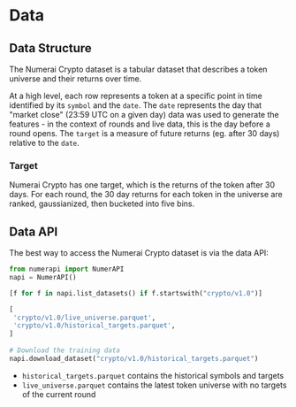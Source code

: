# Data

## Data Structure

The Numerai Crypto dataset is a tabular dataset that describes a token universe and their returns over time.

At a high level, each row represents a token at a specific point in time identified by its `symbol` and the `date`. The `date` represents the day that "market close" (23:59 UTC on a given day) data was used to generate the features - in the context of rounds and live data, this is the day before a round opens. The `target` is a measure of future returns (eg. after 30 days) relative to the `date`.

### Target

Numerai Crypto has one target, which is the returns of the token after 30 days. For each round, the 30 day returns for each token in the universe are ranked, gaussianized, then bucketed into five bins.

## Data API

The best way to access the Numerai Crypto dataset is via the data API:

```python
from numerapi import NumerAPI
napi = NumerAPI()

[f for f in napi.list_datasets() if f.startswith("crypto/v1.0")] 

[
 'crypto/v1.0/live_universe.parquet',
 'crypto/v1.0/historical_targets.parquet',
]
 
# Download the training data 
napi.download_dataset("crypto/v1.0/historical_targets.parquet")
```

* `historical_targets.parquet` contains the historical symbols and targets
* `live_universe.parquet` contains the latest token universe with no targets of the current round

